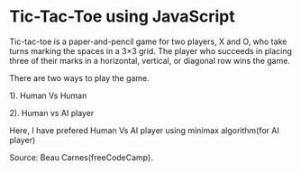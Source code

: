 # Tic-Tac-Toe using JavaScript
Tic-tac-toe is a paper-and-pencil game for two players, X and O, who take turns marking the spaces in a 3×3 grid. The player who succeeds in placing three of their marks in a horizontal, vertical, or diagonal row wins the game. 

There are two ways to play the game.

1). Human Vs Human

2). Human vs AI player
                                    
   Here, I have prefered Human Vs AI player using minimax algorithm(for AI player)


Source: Beau Carnes(freeCodeCamp).
